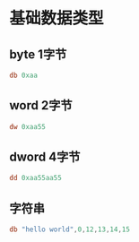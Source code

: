 # 基础数据类型

## byte 1字节

```asm
db 0xaa
```

## word 2字节

```asm
dw 0xaa55
```

## dword 4字节

```asm
dd 0xaa55aa55
```

## 字符串

```asm
db "hello world",0,12,13,14,15
```